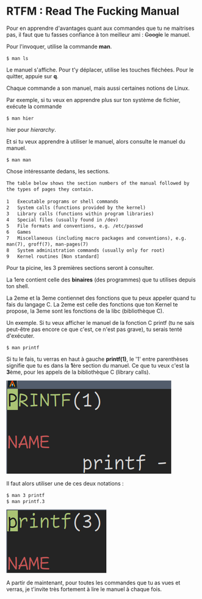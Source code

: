 # RTFM : Read The Fucking Manual

Pour en apprendre d'avantages quant aux commandes que tu ne maitrises pas, il
faut que tu fasses confiance à ton meilleur ami : ~~Google~~ le manuel.

Pour l'invoquer, utilise la commande **man**.

```text
$ man ls
```

Le manuel s'affiche. Pour t'y déplacer, utilise les touches fléchées. Pour le
quitter, appuie sur **q**.

Chaque commande a son manuel, mais aussi certaines notions de Linux.


Par exemple, si tu veux en apprendre plus sur ton système de fichier, exécute la
commande
```text
$ man hier
```

hier pour *hierarchy*.

Et si tu veux apprendre à utiliser le manuel, alors consulte le manuel du
manuel.

```text
$ man man
```

Chose intéressante dedans, les sections.
```text
The table below shows the section numbers of the manual followed by the types of pages they contain.

1   Executable programs or shell commands
2   System calls (functions provided by the kernel)
3   Library calls (functions within program libraries)
4   Special files (usually found in /dev)
5   File formats and conventions, e.g. /etc/passwd
6   Games
7   Miscellaneous (including macro packages and conventions), e.g. man(7), groff(7), man-pages(7)
8   System administration commands (usually only for root)
9   Kernel routines [Non standard]
```

Pour ta picine, les 3 premières sections seront à consulter.

La 1ere contient celle des **binaires** (des programmes) que tu utilises depuis
ton shell.

La 2eme et la 3eme contiennet des fonctions que tu peux appeler quand tu fais
du langage C. La 2eme est celle des fonctions que ton Kernel te propose, la 3eme
sont les fonctions de la libc (bibliothèque C).

Un exemple. Si tu veux afficher le manuel de la fonction C printf (tu ne sais
peut-être pas encore ce que c'est, ce n'est pas grave), tu serais tenté
d'exécuter.

```text
$ man printf
```

Si tu le fais, tu verras en haut à gauche **printf(1)**, le '1' entre
parenthèses signifie que tu es dans la **1**ère section du manuel. Ce que tu
veux c'est la **3**ème, pour les appels de la bibliothèque C (library calls).

![mauvais printf](./rtfm/printf_wrong.png "mauvais printf")

Il faut alors utiliser une de ces deux notations :
```text
$ man 3 printf
$ man printf.3
```

![bon printf](./rtfm/printf_good.png "bon printf")

A partir de maintenant, pour toutes les commandes que tu as vues et verras, je
t'invite très fortement à lire le manuel à chaque fois.
